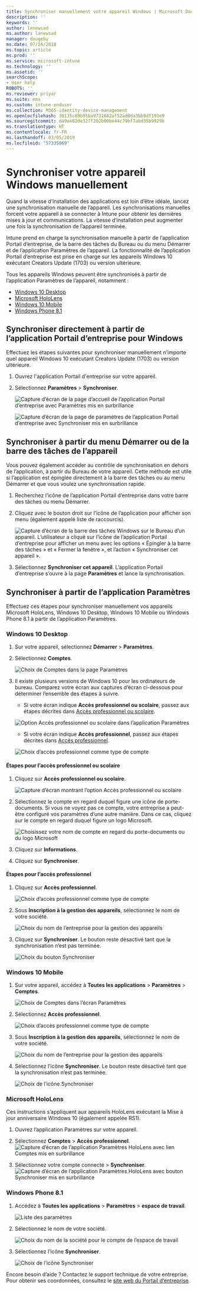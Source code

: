 ```yaml
---
title: Synchroniser manuellement votre appareil Windows | Microsoft Docs
description: ''
keywords: ''
author: lenewsad
ms.author: lanewsad
manager: dougeby
ms.date: 07/24/2018
ms.topic: article
ms.prod: ''
ms.service: microsoft-intune
ms.technology: ''
ms.assetid: ''
searchScope:
- User help
ROBOTS: ''
ms.reviewer: priyar
ms.suite: ems
ms.custom: intune-enduser
ms.collection: M365-identity-device-management
ms.openlocfilehash: 30135c69b95ba9731682af52ad0da3bb9df193e9
ms.sourcegitcommit: da9ee02de327f202b00be44c79bf7abd35b9929b
ms.translationtype: HT
ms.contentlocale: fr-FR
ms.lasthandoff: 03/05/2019
ms.locfileid: "57335069"
---
```

# <a name="sync-your-windows-device-manually"></a>Synchroniser votre appareil Windows manuellement

Quand la vitesse d’installation des applications est loin d’être idéale, lancez une synchronisation manuelle de l’appareil. Les synchronisations manuelles forcent votre appareil à se connecter à Intune pour obtenir les dernières mises à jour et communications. La vitesse d’installation peut augmenter une fois la synchronisation de l’appareil terminée.

Intune prend en charge la synchronisation manuelle à partir de l’application Portail d’entreprise, de la barre des tâches du Bureau ou du menu Démarrer et de l’application Paramètres de l’appareil. La fonctionnalité de l’application Portail d’entreprise est prise en charge sur les appareils Windows 10 exécutant Creators Update (1703) ou version ultérieure. 

Tous les appareils Windows peuvent être synchronisés à partir de l’application Paramètres de l’appareil, notamment :

* [Windows 10 Desktop](#windows-10-desktop)  
* [Microsoft HoloLens](#microsoft-hololens)   
* [Windows 10 Mobile](#windows-10-mobile)  
* [Windows Phone 8.1](#windows-phone-81)    

## <a name="sync-directly-from-company-portal-app-for-windows"></a>Synchroniser directement à partir de l’application Portail d’entreprise pour Windows
Effectuez les étapes suivantes pour synchroniser manuellement n’importe quel appareil Windows 10 exécutant Creators Update (1703) ou version ultérieure.

1.  Ouvrez l'application Portail d'entreprise sur votre appareil.

2.  Sélectionnez **Paramètres** > **Synchroniser**.

    ![Capture d’écran de la page d’accueil de l’application Portail d’entreprise avec Paramètres mis en surbrillance](./media/RS1_homePage_settings_04.png)  
    
    ![Capture d’écran de la page de paramètres de l’application Portail d’entreprise avec Synchroniser mis en surbrillance](./media/RS1_settingspage_sync05.png)  

## <a name="sync-from-device-taskbar-or-start-menu"></a>Synchroniser à partir du menu Démarrer ou de la barre des tâches de l’appareil   

Vous pouvez également accéder au contrôle de synchronisation en dehors de l’application, à partir du Bureau de votre appareil. Cette méthode est utile si l’application est épinglée directement à la barre des tâches ou au menu Démarrer et que vous voulez une synchronisation rapide.  

1. Recherchez l’icône de l’application Portail d’entreprise dans votre barre des tâches ou menu Démarrer.  
2. Cliquez avec le bouton droit sur l’icône de l’application pour afficher son menu (également appelé liste de raccourcis).  

    ![Capture d’écran de la barre des tâches Windows sur le Bureau d’un appareil. L’utilisateur a cliqué sur l’icône de l’application Portail d’entreprise pour afficher un menu avec les options « Épingler à la barre des tâches » et « Fermer la fenêtre », et l’action « Synchroniser cet appareil ».](./media/sync-device-from-start-menu-1807.png)  

3. Sélectionnez **Synchroniser cet appareil**. L’application Portail d’entreprise s’ouvre à la page **Paramètres** et lance la synchronisation.  

## <a name="sync-from-settings-app"></a>Synchroniser à partir de l’application Paramètres 
Effectuez ces étapes pour synchroniser manuellement vos appareils Microsoft HoloLens, Windows 10 Desktop, Windows 10 Mobile ou Windows Phone 8.1 à partir de l’application Paramètres.  

### <a name="windows-10-desktop"></a>Windows 10 Desktop
1. Sur votre appareil, sélectionnez **Démarrer** > **Paramètres**.

2. Sélectionnez **Comptes**.

    ![Choix de Comptes dans la page Paramètres](./media/win10pc-sync-2-settings-accounts.png)  

3. Il existe plusieurs versions de Windows 10 pour les ordinateurs de bureau. Comparez votre écran aux captures d’écran ci-dessous pour déterminer l’ensemble des étapes à suivre. 

    * Si votre écran indique **Accès professionnel ou scolaire**, passez aux étapes décrites dans [Accès professionnel ou scolaire](#access-work-or-school-steps).

    ![Option Accès professionnel ou scolaire dans l’application Paramètres](./media/w10-enroll-rs1-connect-to-work-or-school.png)  

    * Si votre écran indique **Accès professionnel**, passez aux étapes décrites dans [Accès professionnel](#work-access-steps).  

    ![Choix d’accès professionnel comme type de compte](./media/win10pc-sync-3-work-access.png)

#### <a name="access-work-or-school-steps"></a>Étapes pour l’accès professionnel ou scolaire

1. Cliquez sur **Accès professionnel ou scolaire**.

    ![Capture d’écran montrant l’option Accès professionnel ou scolaire](./media/w10-enroll-rs1-connect-to-work-or-school.png)  

2. Sélectionnez le compte en regard duquel figure une icône de porte-documents. Si vous ne voyez pas ce compte, votre entreprise a peut-être configuré vos paramètres d’une autre manière. Dans ce cas, cliquez sur le compte en regard duquel figure un logo Microsoft.

     ![Choisissez votre nom de compte en regard du porte-documents ou du logo Microsoft](./media/win10pc-rs1-sync-info-button.png)

3. Cliquez sur **Informations**. 

4. Cliquez sur **Synchroniser**. 

#### <a name="work-access-steps"></a>Étapes pour l’accès professionnel

1.  Cliquez sur **Accès professionnel**.

    ![Choix d’accès professionnel comme type de compte](./media/win10pc-sync-3-work-access.png)

2. Sous **Inscription à la gestion des appareils**, sélectionnez le nom de votre société.

    ![Choix du nom de l’entreprise pour la gestion des appareils](./media/win10pc-sync-4-tap-com-name.png)

3. Cliquez sur **Synchroniser**. Le bouton reste désactivé tant que la synchronisation n’est pas terminée.

    ![Choix du bouton Synchroniser](./media/win10pc-sync-5-tap-sync.png)  


### <a name="windows-10-mobile"></a>Windows 10 Mobile

   1. Sur votre appareil, accédez à **Toutes les applications** > **Paramètres** > **Comptes**.

       ![Choix de Comptes dans l’écran Paramètres](./media/win10m-sync-1-settings-accounts.png)

   2. Sélectionnez **Accès professionnel**.

       ![Choix d’accès professionnel comme type de compte](./media/win10m-sync-2-work-access.png)

   3. Sous **Inscription à la gestion des appareils**, sélectionnez le nom de votre société.

       ![Choix du nom de l’entreprise pour la gestion des appareils](./media/win10m-sync-3-tap-comp-name.png)

   4. Sélectionnez l’icône **Synchroniser**. Le bouton reste désactivé tant que la synchronisation n’est pas terminée.

       ![Choix de l’icône Synchroniser](./media/win10m-sync-4-tap-sync.png)  
### <a name="microsoft-hololens"></a>Microsoft HoloLens  
Ces instructions s’appliquent aux appareils HoloLens exécutant la Mise à jour anniversaire Windows 10 (également appelée RS1). 
1.  Ouvrez l’application Paramètres sur votre appareil.  

2.  Sélectionnez **Comptes** > **Accès professionnel**.  
    ![Capture d’écran de l’application Paramètres HoloLens avec lien Comptes mis en surbrillance](./media/RS1_holoLens_SettingsRS1_Accounts_06.png)  

3.  Sélectionnez votre compte connecté > **Synchroniser**. ![Capture d’écran de l’application Paramètres HoloLens avec bouton Synchroniser mis en surbrillance](./media/RS1_holoLens_SyncRS1_Sync_08.png)  

### <a name="windows-phone-81"></a>Windows Phone 8.1

1. Accédez à **Toutes les applications** > **Paramètres** > **espace de travail**.

    ![Liste des paramètres](./media/wp81-1-sync-settings-workplace.png)

2. Sélectionnez le nom de votre société.

    ![Choix du nom de la société pour le compte de l’espace de travail](./media/wp81-2-sync-tap-compname.png)

3. Sélectionnez l’icône **Synchroniser**.

    ![Choix de l’icône Synchroniser](./media/wp81-3-sync-tap-sync-button.png)

Encore besoin d’aide ? Contactez le support technique de votre entreprise. Pour obtenir ses coordonnées, consultez le [site web du Portail d’entreprise](https://go.microsoft.com/fwlink/?linkid=2010980).
